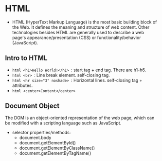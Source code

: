 # HTML  

* HTML (HyperText Markup Language) is the most basic building block of the Web. It defines the meaning and structure of web content. Other technologies besides HTML are generally used to describe a web page's appearance/presentation (CSS) or functionality/behavior (JavaScript).  

## Intro to HTML  

* ```html <h1>Hello World!</h1> ```: start tag + end tag. There are h1-h6.  
* ```html <br> ```: Line break element. self-closing tag.    
* ```html <hr size="3" noshade> ```: Horizontal lines. self-closing tag + attributes.  
* ```html <center>Content</center> ```

## Document Object  
The DOM is an object-oriented representation of the web page, which can be modified with a scripting language such as JavaScript.  
* selector properties/methods:  
  * document.body  
  * document.getElementById()  
  * document.getElementByClassName()  
  * document.getElementByTagName()  